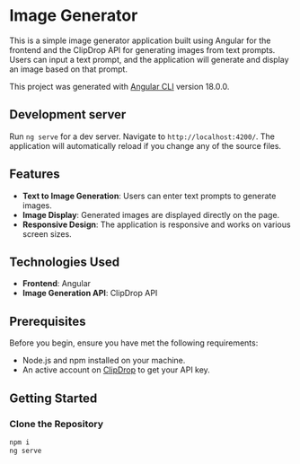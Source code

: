 # Image Generator

This is a simple image generator application built using Angular for the frontend and the ClipDrop API for generating images from text prompts. Users can input a text prompt, and the application will generate and display an image based on that prompt.

This project was generated with [Angular CLI](https://github.com/angular/angular-cli) version 18.0.0.

## Development server

Run `ng serve` for a dev server. Navigate to `http://localhost:4200/`. The application will automatically reload if you change any of the source files.

## Features

- **Text to Image Generation**: Users can enter text prompts to generate images.
- **Image Display**: Generated images are displayed directly on the page.
- **Responsive Design**: The application is responsive and works on various screen sizes.

## Technologies Used

- **Frontend**: Angular
- **Image Generation API**: ClipDrop API

## Prerequisites

Before you begin, ensure you have met the following requirements:

- Node.js and npm installed on your machine.
- An active account on [ClipDrop](https://clipdrop.co/) to get your API key.

## Getting Started

### Clone the Repository

```bash
npm i
ng serve
